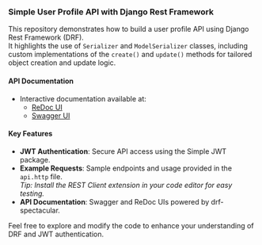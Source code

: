 ### Simple User Profile API with Django Rest Framework

This repository demonstrates how to build a user profile API using Django Rest Framework (DRF).  
It highlights the use of `Serializer` and `ModelSerializer` classes, including custom implementations of the `create()` and `update()` methods for tailored object creation and update logic.

#### API Documentation
- Interactive documentation available at:
    - [ReDoc UI](http://127.0.0.1:8000/api/schema/redoc/)
    - [Swagger UI](http://127.0.0.1:8000/api/schema/swagger-ui/#/)

#### Key Features
- **JWT Authentication**: Secure API access using the Simple JWT package.
- **Example Requests**: Sample endpoints and usage provided in the `api.http` file.  
    _Tip: Install the REST Client extension in your code editor for easy testing._
- **API Documentation**: Swagger and ReDoc UIs powered by drf-spectacular.

Feel free to explore and modify the code to enhance your understanding of DRF and JWT authentication.